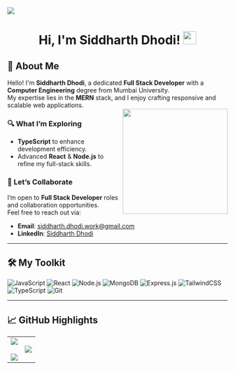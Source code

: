 <img src="https://user-images.githubusercontent.com/73097560/115834477-dbab4500-a447-11eb-908a-139a6edaec5c.gif">

<h1 align="center">
Hi, I'm Siddharth Dhodi! 
<a href="https://github.com/siddharthdhodi05">
	<img src="https://media.giphy.com/media/hvRJCLFzcasrR4ia7z/giphy.gif" width="30">
</a>
</h1>

## 👋 About Me  
Hello! I'm **Siddharth Dhodi**, a dedicated **Full Stack Developer** with a **Computer Engineering** degree from Mumbai University.  
My expertise lies in the **MERN** stack, and I enjoy crafting responsive and scalable web applications.  
<img align="right" width="240" src="https://pa1.narvii.com/6580/8098c6e9207376889eeb0532d9f5a0723c4d73f5_hq.gif"/>
### 🔍 What I’m Exploring  
- **TypeScript** to enhance development efficiency.  
- Advanced **React** & **Node.js** to refine my full-stack skills.  

### 🤝 Let’s Collaborate  
I’m open to **Full Stack Developer** roles and collaboration opportunities.  
Feel free to reach out via:  
- **Email**: siddharth.dhodi.work@gmail.com  
- **LinkedIn**: [Siddharth Dhodi](https://www.linkedin.com/in/siddharth-dhodi-108790319/)  

---

## 🛠️ My Toolkit  
![JavaScript](https://img.shields.io/badge/javascript-%23F7DF1E.svg?style=for-the-badge&logo=javascript&logoColor=black)
![React](https://img.shields.io/badge/react-%2320232a.svg?style=for-the-badge&logo=react&logoColor=%2361DAFB)
![Node.js](https://img.shields.io/badge/node.js-6DA55F?style=for-the-badge&logo=node.js&logoColor=white)
![MongoDB](https://img.shields.io/badge/mongodb-%2347A248.svg?style=for-the-badge&logo=mongodb&logoColor=white)
![Express.js](https://img.shields.io/badge/express.js-%23404d59.svg?style=for-the-badge&logo=express&logoColor=white)
![TailwindCSS](https://img.shields.io/badge/tailwindcss-%2338B2AC.svg?style=for-the-badge&logo=tailwind-css&logoColor=white)
![TypeScript](https://img.shields.io/badge/typescript-%23007ACC.svg?style=for-the-badge&logo=typescript&logoColor=white)
![Git](https://img.shields.io/badge/git-%23F05033.svg?style=for-the-badge&logo=git&logoColor=white)

---

## 📈 GitHub Highlights  
<table align="center">
<tr>
<td align="center">
<img src="https://github-readme-stats.vercel.app/api?username=siddharthdhodi05&theme=dark&show_icons=true&count_private=true" />
<br><br>
<img src="https://streak-stats.demolab.com/?user=siddharthdhodi05&theme=dark" />
</td>
<td align="center">
<img src="https://github-readme-stats.anuraghazra1.vercel.app/api/top-langs/?username=siddharthdhodi05&theme=dark&langs_count=8&layout=compact" />
</td>
</tr>
</table>














<!--</h1>
 <img align="right" height="270px" alt="guy" width="350" src="https://i.pinimg.com/originals/e4/26/70/e426702edf874b181aced1e2fa5c6cde.gif" /> </a>
 <p >
<a href="https://www.linkedin.com/in/siddharth-dhodi-108790319/"><img src="https://img.shields.io/badge/linkedin-%230077B5.svg?&style=for-the-badge&logo=linkedin&logoColor=white" alt="LinkedIn" /></a>&nbsp;
<a href="https://www.instagram.com/_sidddo_/"><img src="https://img.shields.io/badge/instagram-%23E4405F.svg?&style=for-the-badge&logo=instagram&logoColor=white" alt="Instagram" /></a>&nbsp;
<a target="_blank" href="https://x.com/DhodiSiddharth_"><img src="https://img.shields.io/badge/-Twitter-1DA1F2?style=for-the-badge&logo=Twitter&logoColor=white"></img></a>
</p>
<p align="center">
	<a href="https://github.com/siddharthdhodi05">
		<img src="https://komarev.com/ghpvc/?username=siddharthdhodi05&label=Profile%20views&color=0e75b6&style=flat" alt="siddharthdhodi05" />
	</a>
	<a href="https://github.com/siddharthdhodi05">
		<img src="https://img.shields.io/github/followers/siddharthdhodi05?label=Followers" alt="siddharthdhodi05" />
	</a>
</p>

<br />
